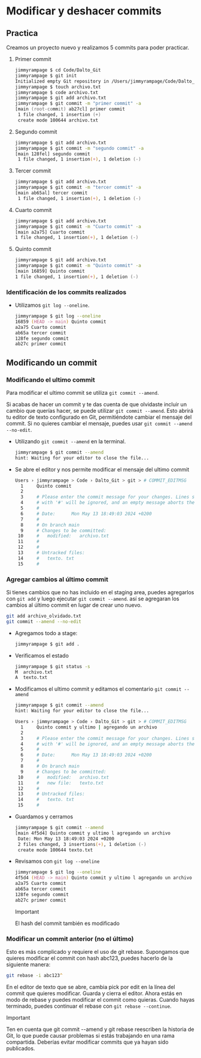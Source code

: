 # Modificar y deshacer commits

## Practica

Creamos un proyecto nuevo y realizamos 5 commits para poder practicar.

1. Primer commit

    ```zsh
    jimmyrampage $ cd Code/Dalto_Git
    jimmyrampage $ git init
    Initialized empty Git repository in /Users/jimmyrampage/Code/Dalto_Git/.git/
    jimmyrampage $ touch archivo.txt
    jimmyrampage $ code archivo.txt
    jimmyrampage $ git add archivo.txt
    jimmyrampage $ git commit -m "primer commit" -a
    [main (root-commit) ab27cl] primer commit
     1 file changed, 1 insertion (+)
     create mode 100644 archivo.txt
    ```

2. Segundo commit

    ```zsh
    jimmyrampage $ git add archivo.txt
    jimmyrampage $ git commit -m "segundo commit" -a
    [main 128fel] segundo commit
     1 file changed, 1 insertion(+), 1 deletion (-)
    ```

3. Tercer commit

    ```zsh
    jimmyrampage $ git add archivo.txt
    jimmyrampage $ git commit -m "tercer commit" -a
    [main ab65al] tercer commit
     1 file changed, 1 insertion(+), 1 deletion (-)
    ```

4. Cuarto commit

    ```zsh
    jimmyrampage $ git add archivo.txt
    jimmyrampage $ git commit -m "Cuarto commit" -a
    [main a2a75] Cuarto commit
    1 file changed, 1 insertion(+), 1 deletion (-)
    ```

5. Quinto commit

    ```zsh
    jimmyrampage $ git add archivo.txt
    jimmyrampage $ git commit -m "Quinto commit" -a
    [main 16859] Quinto commit
    1 file changed, 1 insertion(+), 1 deletion (-)
    ```

### Identificación de los commits realizados

* Utilizamos `git log --oneline`.

  ```zsh
  jimmyrampage $ git log --oneline
  16859 (HEAD -> main) Quinto commit
  a2a75 Cuarto commit
  ab65a tercer commit
  128fe segundo commit
  ab27c primer commit
  ```

## Modificando un commit

### Modificando el ultimo commit

Para modificar el ultimo commit se utiliza `git commit --amend`.

Si acabas de hacer un commit y te das cuenta de que olvidaste incluir un cambio que querías hacer, se puede utilizar `git commit --amend`. Esto abrirá tu editor de texto configurado en Git, permitiéndote cambiar el mensaje del commit. Si no quieres cambiar el mensaje, puedes usar `git commit --amend --no-edit`.

* Utilizando `git commit --amend` en la terminal.

  ```zsh
  jimmyrampage $ git commit --amend
  hint: Waiting for your editor to close the file...
  ```

* Se abre el editor y nos permite modificar el mensaje del ultimo commit

  ```zsh
  Users › jimmyrampage > Code › Dalto_Git > git > # COMMIT_EDITMSG
    1     Quinto commit
    2
    3     # Please enter the commit message for your changes. Lines starting
    4     # with '#' will be ignored, and an empty message aborts the commit.
    5     #
    6     # Date:      Mon May 13 18:49:03 2024 +0200
    7     #
    8     # On branch main
    9     # Changes to be committed:
   10     #   modified:   archivo.txt
   11     #
   12     #
   13     # Untracked files:
   14     #   texto. txt
   15     #
  ```

### Agregar cambios al último commit

Si tienes cambios que no has incluido en el staging area, puedes agregarlos con `git add` y luego ejecutar `git commit --amend`. así se agregaran los cambios al último commit en lugar de crear uno nuevo.

```zsh
git add archivo_olvidado.txt
git commit --amend --no-edit
```

* Agregamos todo a stage:

  ```zsh
  jimmyrampage $ git add .
  ```

* Verificamos el estado

  ```zsh
  jimmyrampage $ git status -s
  M  archivo.txt
  A  texto.txt
  ```

* Modificamos el ultimo commit y editamos el comentario `git commit --amend`

  ```zsh
  jimmyrampage $ git commit --amend
  hint: Waiting for your editor to close the file...
  ```

  ```zsh
  Users › jimmyrampage > Code › Dalto_Git > git > # COMMIT_EDITMSG
    1     Quinto commit y ultimo | agregando un archivo
    2
    3     # Please enter the commit message for your changes. Lines starting
    4     # with '#' will be ignored, and an empty message aborts the commit.
    5     #
    6     # Date:      Mon May 13 18:49:03 2024 +0200
    7     #
    8     # On branch main
    9     # Changes to be committed:
   10     #   modified:   archivo.txt
   11     #   new file:   texto.txt
   12     #
   13     # Untracked files:
   14     #   texto. txt
   15     #
  ```

* Guardamos y cerramos

  ```zsh
  jimmyrampage $ git commit --amend
  [main 4f5d4] Quinto commit y ultimo l agregando un archivo
   Date: Mon May 13 18:49:03 2024 +0200
   2 files changed, 3 insertions(+), 1 deletion (-)
   create mode 100644 texto.txt
  ```

* Revisamos con `git log --oneline`

  ```zsh
  jimmyrampage $ git log --oneline
  4f5d4 (HEAD -> main) Quinto commit y ultimo l agregando un archivo
  a2a75 Cuarto commit
  ab65a tercer commit
  128fe segundo commit
  ab27c primer commit
  ```

  >[!IMPORTANT]
  >El hash del commit también es modificado

### Modificar un commit anterior (no el último)

Esto es más complicado y requiere el uso de git rebase. Supongamos que quieres modificar el commit con hash abc123, puedes hacerlo de la siguiente manera:

```zsh
git rebase -i abc123^
```

En el editor de texto que se abre, cambia pick por edit en la línea del commit que quieres modificar. Guarda y cierra el editor. Ahora estás en modo de rebase y puedes modificar el commit como quieras. Cuando hayas terminado, puedes continuar el rebase con `git rebase --continue`.

>[!IMPORTANT]
>Ten en cuenta que git commit --amend y git rebase reescriben la historia de Git, lo que puede causar problemas si estás trabajando en una rama compartida. Deberías evitar modificar commits que ya hayan sido publicados.
